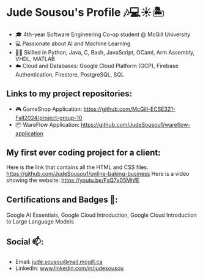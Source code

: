 # Jude Sousou's Profile 🎶💻☀️🏝️

#### 
- 🎓 4th-year Software Engineering Co-op student @ McGill University
- 💻 Passionate about AI and Machine Learning
- 💪🏻 Skilled in Python, Java, C, Bash, JavaScript, OCaml, Arm Assembly, VHDL, MATLAB
- ☁️ Cloud and Databases: Google Cloud Platform (GCP), Firebase Authentication, Firestore, PostgreSQL, SQL
##

## Links to my project repositories:
- 🎮 GameShop Application: https://github.com/McGill-ECSE321-Fall2024/project-group-10
- 📦 WareFlow Application: https://github.com/JudeSousou1/wareflow-application
##

## My first ever coding project for a client:
Here is the link that contains all the HTML and CSS files: https://github.com/JudeSousou1/online-baking-business
Here is a video showing the website: https://youtu.be/FsQ7x05MhfE
##

## Certifications and Badges 💯:
#### 
Google AI Essentials, Google Cloud Introduction, Google Cloud Introduction to Large Language Models
##

## Social 📫:
###
- Email: jude.sousou@mail.mcgill.ca
- LinkedIn: www.linkedin.com/in/judesousou
